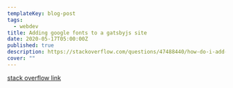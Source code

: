 ```yaml
---
templateKey: blog-post
tags:
  - webdev
title: Adding google fonts to a gatsbyjs site
date: 2020-05-17T05:00:00Z
published: true
description: https://stackoverflow.com/questions/47488440/how-do-i-add-google-fonts-to-a-gatsby-site
cover: ""
---
```



[stack overflow link](https://stackoverflow.com/questions/47488440/how-do-i-add-google-fonts-to-a-gatsby-site)
